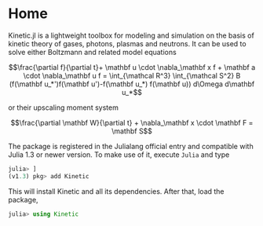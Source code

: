 # Home

Kinetic.jl is a lightweight toolbox for modeling and simulation on the basis of kinetic theory of gases, photons, plasmas and neutrons. 
It can be used to solve either Boltzmann and related model equations

```math
\frac{\partial f}{\partial t}+ \mathbf u \cdot \nabla_\mathbf x f + \mathbf a \cdot \nabla_\mathbf u f = \int_{\mathcal R^3} \int_{\mathcal S^2} B (f(\mathbf u_*')f(\mathbf u')-f(\mathbf u_*) f(\mathbf u)) d\Omega d\mathbf u_*
```

or their upscaling moment system

```math
\frac{\partial \mathbf W}{\partial t} + \nabla_\mathbf x \cdot \mathbf F = \mathbf S
```

The package is registered in the Julialang official entry and compatible with Julia 1.3 or newer version. 
To make use of it, execute `Julia` and type
```julia
julia> ]
(v1.3) pkg> add Kinetic
```
This will install Kinetic and all its dependencies.
After that, load the package,
```julia
julia> using Kinetic
```